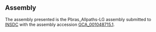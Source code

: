 

Assembly
--------

The assembly presented is the Pbras\_Allpaths-LG assembly submitted to
[INSDC](http://www.insdc.org) with the assembly accession
[GCA\_001048715.1](http://www.ebi.ac.uk/ena/data/view/GCA_001048715.1).
